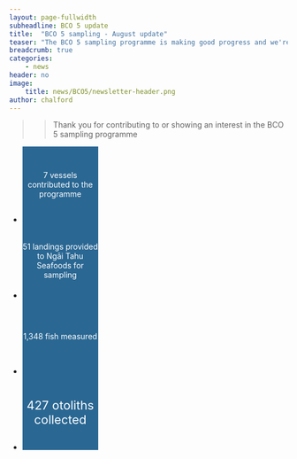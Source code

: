 ```yaml
---
layout: page-fullwidth
subheadline: BCO 5 update
title:  "BCO 5 sampling - August update"
teaser: "The BCO 5 sampling programme is making good progress and we're introducing monthly updates  to keep participants informed and provide a preview of the data that are being gathered."
breadcrumb: true
categories:
    - news
header: no    
image:
    title: news/BCO5/newsletter-header.png
author: chalford
---
```

>> Thank you for contributing to or showing an interest in the BCO 5 sampling programme
<!--more-->

<ul class="small-block-grid-4">
  <li><div style="color:white; background:#2A6793; height:137px; width:137px; text-align:center; display:table-cell; vertical-align:middle; font-size:$font-size-h1;">
    7 vessels contributed to the programme
  </div></li>
  <li><div style="color:white; background:#2A6793; height: 137px; width:137px; text-align:center; display:table-cell; vertical-align:middle; font-size:$font-size-h1;">
    51 landings provided to Ngāi Tahu Seafoods for sampling</div></li>
  <li><div style="color:white; background:#2A6793; height:137px; width:137px; text-align:center; display:table-cell; vertical-align:middle; font-size:$font-size-h1;">
    1,348 fish measured
  </div></li>
  <li><div style="color:white; background:#2A6793; height:137px; width:137px; text-align:center; display:table-cell; vertical-align:middle; font-size:1.563em;">
    427 otoliths collected
  </div></li>
</ul>
